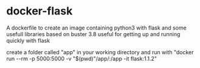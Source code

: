 # docker-flask

A dockerfile to create an image containing python3 with flask and some usefull libraries based on buster 3.8
useful for getting up and running quickly with flask



create a folder called "app" in your working directory and run with "docker run --rm -p 5000:5000 -v "$(pwd)"/app/:/app -it flask:1.1.2"
